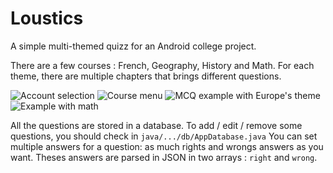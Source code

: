 # Loustics
A simple multi-themed quizz for an Android college project.

There are a few courses : French, Geography, History and Math.
For each theme, there are multiple chapters that brings different questions.

![Account selection](screenshots/account_selection.png)
![Course menu](screenshots/courses_menu.png)
![MCQ example with Europe's theme](screenshots/mcq_about_europe_example.png)
![Example with math](screenshots/math_example.png)

All the questions are stored in a database.
To add / edit / remove some questions, you should check in `java/.../db/AppDatabase.java`
You can set multiple answers for a question: as much rights and wrongs answers as you want.
Theses answers are parsed in JSON in two arrays : `right` and `wrong`.
